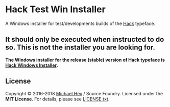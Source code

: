 # Hack Test Win Installer

A Windows installer for test/developments builds of the [Hack](https://github.com/source-foundry/Hack/) typeface.

## It should only be executed when instructed to do so. This is not the installer you are looking for.

**The Windows installer for the release (stable) version of Hack typeface is [Hack Windows Installer](https://github.com/source-foundry/Hack-windows-installer).**  

## License
Copyright © 2016-2018 [Michael Hex](http://www.texhex.info/) / Source Foundry. Licensed under the **MIT License**. For details, please see [LICENSE.txt](https://github.com/source-foundry/Hack-test-win-installer/blob/master/LICENSE.txt).

